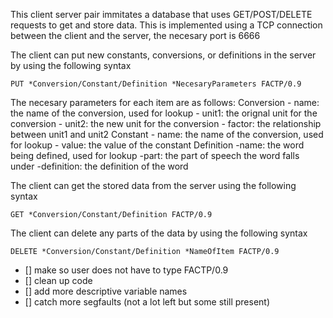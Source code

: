 This client server pair immitates a database that uses GET/POST/DELETE
requests to get and store data. 
This is implemented using a TCP connection between the client and the server, 
the necesary port is 6666

The client can put new constants, conversions, or definitions in the server by
using the following syntax

    PUT *Conversion/Constant/Definition *NecesaryParameters FACTP/0.9

The necesary parameters for each item are as follows:
    Conversion
        - name: the name of the conversion, used for lookup
        - unit1: the orignal unit for the conversion
        - unit2: the new unit for the conversion
        - factor: the relationship between unit1 and unit2
    Constant
        - name: the name of the conversion, used for lookup
        - value: the value of the constant
    Definition
        -name: the word being defined, used for lookup
        -part: the part of speech the word falls under
        -definition: the definition of the word

The client can get the stored data from the server using the following syntax

    GET *Conversion/Constant/Definition FACTP/0.9

The client can delete any parts of the data by using the following syntax

    DELETE *Conversion/Constant/Definition *NameOfItem FACTP/0.9


- [] make so user does not have to type FACTP/0.9
- [] clean up code
- [] add more descriptive variable names
- [] catch more segfaults (not a lot left but some still present)